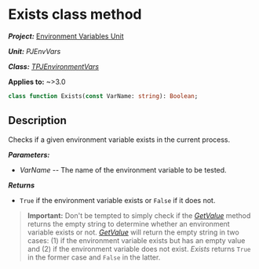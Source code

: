 # Exists class method

***Project:*** [Environment Variables Unit](../API.md)

***Unit:*** _PJEnvVars_

***Class:*** [_TPJEnvironmentVars_](./TPJEnvironmentVars.md)

**Applies to:** ~>3.0

```pascal
class function Exists(const VarName: string): Boolean;
```

## Description

Checks if a given environment variable exists in the current process.

***Parameters:***

* _VarName_ -- The name of the environment variable to be tested.

***Returns***

* `True` if the environment variable exists or `False` if it does not.

> **Important:** Don't be tempted to simply check if the [_GetValue_](./TPJEnvironmentVars-GetValue.md) method returns the empty string to determine whether an environment variable exists or not. [_GetValue_](./TPJEnvironmentVars-GetValue.md) will return the empty string in two cases: (1) if the environment variable exists but has an empty value and (2) if the environment variable does not exist. _Exists_ returns `True` in the former case and `False` in the latter.
